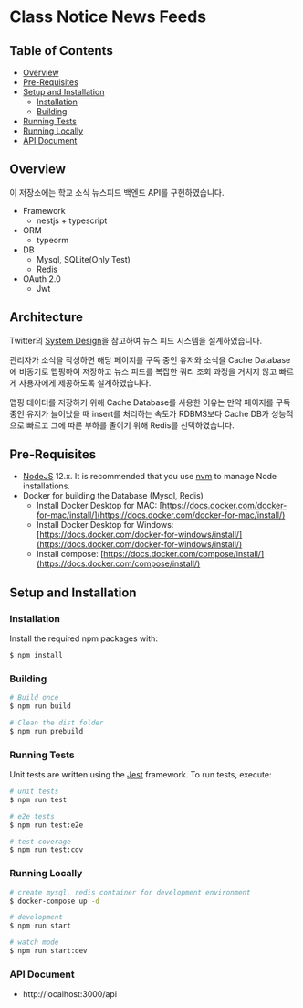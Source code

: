 # Class Notice News Feeds

## Table of Contents

- [Overview](#overview)
- [Pre-Requisites](#pre-requisites)
- [Setup and Installation](#setup-and-installation)
  - [Installation](installation)
  - [Building](building)
- [Running Tests](running-tests)
- [Running Locally](running-locally)
- [API Document](api-document)



## Overview

이 저장소에는 학교 소식 뉴스피드 백엔드 API를 구현하였습니다.

- Framework
  - nestjs + typescript
- ORM
  - typeorm
- DB
  - Mysql, SQLite(Only Test)
  - Redis
- OAuth 2.0
  - Jwt

## Architecture

Twitter의 [System Design](https://www.geeksforgeeks.org/design-twitter-a-system-design-interview-question/)을 참고하여 뉴스 피드 시스템을 설계하였습니다.

관리자가 소식을 작성하면 해당 페이지를 구독 중인 유저와 소식을 Cache Database에 비동기로 맵핑하여 저장하고 뉴스 피드를 복잡한 쿼리 조회 과정을 거치지 않고 빠르게 사용자에게 제공하도록 설계하였습니다.

맵핑 데이터를 저장하기 위해 Cache Database를 사용한 이유는 만약 페이지를 구독 중인 유저가 늘어났을 때 insert를 처리하는 속도가 RDBMS보다 Cache DB가 성능적으로 빠르고 그에 따른 부하를 줄이기 위해 Redis를 선택하였습니다.

## Pre-Requisites

- [NodeJS](https://nodejs.org/en/) 12.x. It is recommended that you use [nvm](https://github.com/nvm-sh/nvm) to manage Node installations.
- Docker for building the Database (Mysql, Redis)
  - Install Docker Desktop for MAC: [https://docs.docker.com/docker-for-mac/install/](https://docs.docker.com/docker-for-mac/install/)
  -  Install Docker Desktop for Windows: [https://docs.docker.com/docker-for-windows/install/](https://docs.docker.com/docker-for-windows/install/)
  -  Install compose: [https://docs.docker.com/compose/install/](https://docs.docker.com/compose/install/)



## Setup and Installation

### Installation

Install the required npm packages with:

```bash
$ npm install
```

### Building

```bash
# Build once
$ npm run build

# Clean the dist folder
$ npm run prebuild
```

### Running Tests

Unit tests are written using the [Jest](https://jestjs.io/) framework. To run tests, execute:

```bash
# unit tests
$ npm run test

# e2e tests
$ npm run test:e2e

# test coverage
$ npm run test:cov
```

### Running Locally

```bash
# create mysql, redis container for development environment
$ docker-compose up -d 

# development
$ npm run start

# watch mode
$ npm run start:dev
```

### API Document

- http://localhost:3000/api